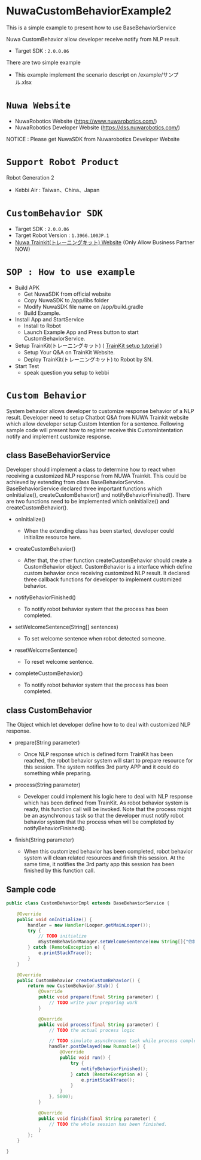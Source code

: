 # NuwaCustomBehaviorExample2
This is a simple example to present how to use BaseBehaviorService

Nuwa CustomBehavior allow developer receive notify from NLP result.
 * Target SDK : `2.0.0.06`

There are two simple example
* This example implement the scenario descript on /example/サンプル.xlsx

# `Nuwa Website`
* NuwaRobotics Website (https://www.nuwarobotics.com/)
* NuwaRobotics Developer Website (https://dss.nuwarobotics.com/)

NOTICE : Please get NuwaSDK from Nuwarobotics Developer Website

# `Support Robot Product`
Robot Generation 2
* Kebbi Air : Taiwan、China、Japan

# `CustomBehavior SDK`
 * Target SDK : `2.0.0.06`
 * Target Robot Version : `1.3966.100JP.1`
 * [Nuwa Trainkit(トレーニングキット) Website](https://trainkit.nuwarobotics.com) (Only Allow Business Partner NOW)

# `SOP : How to use example`
 * Build APK
    + Get NuwaSDK from official website
    + Copy NuwaSDK to /app/libs folder
    + Modify NuwaSDK file name on /app/build.gradle
    + Build Example.
 * Install App and StartService
    + Install to Robot
    + Launch Example App and Press button to start CustomBehaviorService.
 * Setup TrainKit(トレーニングキット)  ( [TrainKit setup tutorial](https://bj.bcebos.com/v1/nuwarobotics-files/ImageJP/TrainingKit/TrainingKit_Tutorial_for_SDK.html) )
    + Setup Your Q&A on TrainKit Website.
    + Deploy TrainKit(トレーニングキット) to Robot by SN.
 * Start Test
    + speak question you setup to kebbi

# `Custom Behavior`

System behavior allows developer to customize response behavior of a NLP result.
Developer need to setup Chatbot Q&A from NUWA Trainkit website which allow developer setup Custom Intention for a sentence.
Following sample code will present how to register receive this CustomIntentation notify and implement customize response.


## class BaseBehaviorService
Developer should implement a class to determine how to react when receiving a customized NLP response from NUWA Trainkit. 
This could be achieved by extending from class BaseBehaviorService.
BaseBehaviorService declared three important functions which onInitialize(), createCustomBehavior() and notifyBehaviorFinished(). 
There are two functions need to be implemented which onInitialize() and createCustomBehavior(). 

* onInitialize()
	+ When the extending class has been started, developer could initialize resource here.


* createCustomBehavior()
	+ After that, the other function createCustomBehavior should create a CustomBehavior object. 
	CustomBehavior is a interface which define custom behavior once receiving customized NLP result. 
	It declared three callback functions for developer to implement customized behavior.


* notifyBehaviorFinished()
	+ To notify robot behavior system that the process has been completed.


* setWelcomeSentence(String[] sentences)
	+ To set welcome sentence when robot detected someone. 


* resetWelcomeSentence()
	+ To reset welcome sentence.

* completeCustomBehavior()
	+ To notify robot behavior system that the process has been completed.


## class CustomBehavior
The Object which let developer define how to to deal with customized NLP response.

* prepare(String parameter)
	+ Once NLP response which is defined form TrainKit has been reached, the robot behavior system will start to prepare resource for this session. 
	The system notifies 3rd party APP and it could do something while preparing.


* process(String parameter)
	+ Developer could implement his logic here to deal with NLP response which has been defined from TrainKit.
	As robot behavior system is ready, this function call will be invoked.
	Note that the process might be an asynchronous task so that the developer must notify robot behavior system that the process when will be completed by notifyBehaviorFinished().


* finish(String parameter)
	+ When this customized behavior has been completed, robot behavior system will clean related resources and finish this session.
	At the same time, it notifies the 3rd party app this session has been finished by this function call.


## Sample code
```java
public class CustomBehaviorImpl extends BaseBehaviorService {

    @Override
    public void onInitialize() {
        handler = new Handler(Looper.getMainLooper());
        try {
        	// TODO initialize 
            mSystemBehaviorManager.setWelcomeSentence(new String[]{"你好， %s.這是一個歡迎詞的測試!", "%s, 挖底家", "%s, 有什麼可以為您服務的嗎？"});
        } catch (RemoteException e) {
            e.printStackTrace();
        }
    }

    @Override
    public CustomBehavior createCustomBehavior() {
        return new CustomBehavior.Stub() {
            @Override
            public void prepare(final String parameter) {
				// TODO write your preparing work
            }

            @Override
            public void process(final String parameter) {
				// TODO the actual process logic

                // TODO simulate asynchronous task while process complete
                handler.postDelayed(new Runnable() {
                    @Override
                    public void run() {
                        try {
                            notifyBehaviorFinished();
                        } catch (RemoteException e) {
                            e.printStackTrace();
                        }
                    }
                }, 5000);
            }

            @Override
            public void finish(final String parameter) {
            	// TODO the whole session has been finished. 
            }
        };
    }

}
```

